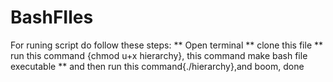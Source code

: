 # BashFIles

For runing script do follow these steps:
** Open terminal
** clone this file
** run this command  {chmod u+x hierarchy}, this command make bash file executable
** and then run this command{./hierarchy},and boom, done
